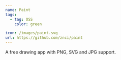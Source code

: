 ```yaml
---
name: Paint
tags:
  - tag: OSS
    color: green

icon: /images/paint.svg
url: https://github.com/znci/paint
---
```


A free drawing app with PNG, SVG and JPG support.
